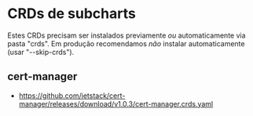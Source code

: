 # CRDs de subcharts

Estes CRDs precisam ser instalados previamente *ou* automaticamente via pasta "crds".
Em produção recomendamos *não* instalar automaticamente (usar "--skip-crds").

## cert-manager

* https://github.com/jetstack/cert-manager/releases/download/v1.0.3/cert-manager.crds.yaml
